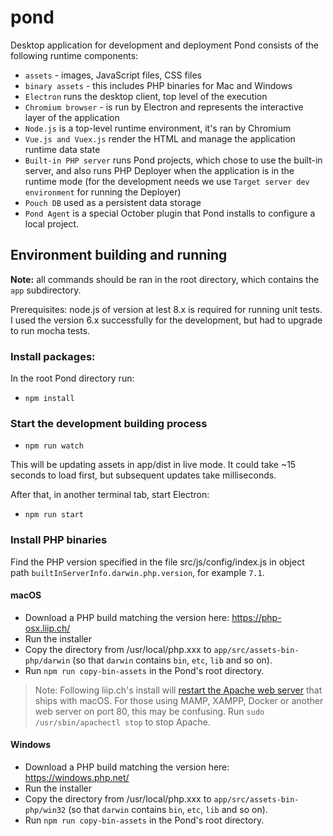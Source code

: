 # pond

Desktop application for development and deployment Pond consists of the following runtime components:

- `assets` - images, JavaScript files, CSS files
- `binary assets` - this includes PHP binaries for Mac and Windows
- `Electron` runs the desktop client, top level of the execution
- `Chromium browser` - is run by Electron and represents the interactive layer of the application
- `Node.js` is a top-level runtime environment, it's ran by Chromium
- `Vue.js and Vuex.js` render the HTML and manage the application runtime data state
- `Built-in PHP server` runs Pond projects, which chose to use the built-in server, and also runs PHP Deployer when the application is in the runtime mode (for the development needs we use `Target server dev environment` for running the Deployer)
- `Pouch DB` used as a persistent data storage
- `Pond Agent` is a special October plugin that Pond installs to configure a local project.

## Environment building and running

**Note:** all commands should be ran in the root directory, which contains the `app` subdirectory.

Prerequisites: node.js of version at lest 8.x is required for running unit tests. I used the version 6.x successfully for the development, but had to upgrade to run mocha tests.

### Install packages:

In the root Pond directory run:

* `npm install`

### Start the development building process

* `npm run watch`

This will be updating assets in app/dist in live mode. It could take ~15 seconds to load first, but subsequent updates take milliseconds.

After that, in another terminal tab, start Electron:

* `npm run start`

### Install PHP binaries

Find the PHP version specified in the file src/js/config/index.js in object path `builtInServerInfo.darwin.php.version`, for example `7.1`.

#### macOS

* Download a PHP build matching the version here: https://php-osx.liip.ch/
* Run the installer
* Copy the directory from /usr/local/php.xxx to `app/src/assets-bin-php/darwin` (so that `darwin` contains `bin`, `etc`, `lib` and so on).
* Run `npm run copy-bin-assets` in the Pond's root directory.

> Note: Following liip.ch's install will [restart the Apache web server](https://github.com/liip/php-osx/blob/e811dd814a166c469063fd78d2eaa8ff1d41c63b/create_package.sh#L84-L101) that ships with macOS. For those using MAMP, XAMPP, Docker or another web server on port 80, this may be confusing. Run `sudo /usr/sbin/apachectl stop` to stop Apache.

#### Windows

* Download a PHP build matching the version here: https://windows.php.net/
* Run the installer
* Copy the directory from /usr/local/php.xxx to `app/src/assets-bin-php/win32` (so that `darwin` contains `bin`, `etc`, `lib` and so on).
* Run `npm run copy-bin-assets` in the Pond's root directory.
